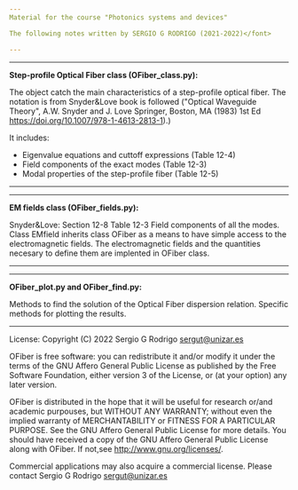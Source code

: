 ```yaml
---
Material for the course "Photonics systems and devices"

The following notes written by SERGIO G RODRIGO (2021-2022)</font> 

---
```

---

  **Step-profile Optical Fiber class (OFiber_class.py):**

  The object catch the main characteristics of a step-profile optical fiber. The notation is
  from Snyder&Love book is followed ("Optical Waveguide Theory", A.W. Snyder 
  and J. Love Springer, Boston, MA (1983) 1st Ed 
  https://doi.org/10.1007/978-1-4613-2813-1).)
  
  It includes:
  - Eigenvalue equations and cuttoff expressions (Table 12-4)
  - Field components of the exact modes (Table 12-3)
  - Modal properties of the step-profile fiber (Table 12-5)

---
---
   **EM fields class (OFiber_fields.py):**

   Snyder&Love: Section 12-8 Table 12-3 Field components of all the modes.
   Class EMfield inherits class OFiber as a means to have simple access to the 
   electromagnetic fields. The electromagnetic fields and the quantities necesary to define them are implented in OFiber class.      

---
---

   **OFiber_plot.py and OFiber_find.py:**

   Methods to find the solution of the Optical Fiber dispersion relation.
   Specific methods for plotting the results.  


---------------------------------------------------------------------------

License:
Copyright (C) 2022 Sergio G Rodrigo sergut@unizar.es

OFiber is free software: you can redistribute it and/or modify 
it under the terms of the GNU Affero General Public License as published by 
the Free Software Foundation, either version 3 of the License,
or (at your option) any later version.

OFiber is distributed in the hope that it will be useful for 
research or/and academic purpouses, but WITHOUT ANY WARRANTY; 
without even the implied warranty of MERCHANTABILITY or FITNESS 
FOR A PARTICULAR PURPOSE. See the GNU Affero General Public License 
for more details. You should have received a copy of the GNU Affero General 
Public License along with OFiber. If not,see http://www.gnu.org/licenses/.

Commercial applications may also acquire a commercial license. 
Please contact Sergio G Rodrigo sergut@unizar.es